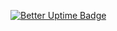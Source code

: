 [![Better Uptime Badge](https://betteruptime.com/status-badges/v1/monitor/ka3e.svg)](https://betteruptime.com/?utm_source=status_badge)
